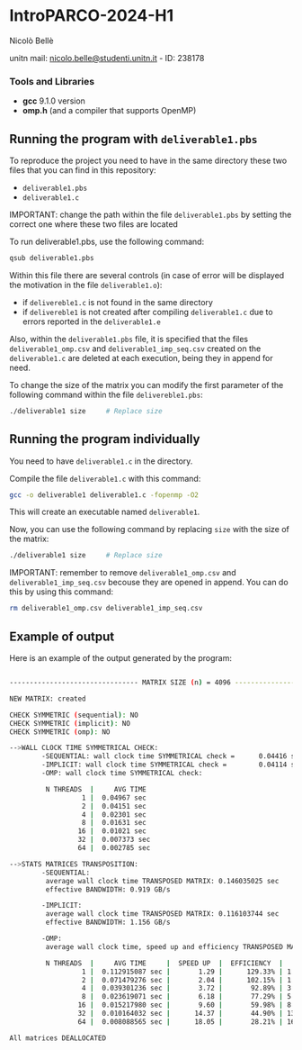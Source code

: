 # IntroPARCO-2024-H1

Nicolò Bellè

unitn mail: nicolo.belle@studenti.unitn.it - ID: 238178

### Tools and Libraries
- **gcc** 9.1.0 version
- **omp.h** (and a compiler that supports OpenMP)

## Running the program with ```deliverable1.pbs```
To reproduce the project you need to have in the same directory these two files that you can find in this repository:
- `deliverable1.pbs`
- `deliverable1.c`
  
IMPORTANT: change the path within the file ```deliverable1.pbs``` by setting the correct one where these two files are located

To run deliverable1.pbs, use the following command:
```bash
qsub deliverable1.pbs
```
Within this file there are several controls (in case of error will be displayed the motivation in the file ```deliverable1.o```):
- if ```delivereble1.c``` is not found in the same directory
- if ```delivereble1``` is not created after compiling ```deliverable1.c``` due to errors reported in the ```deliverable1.e```

Also, within the ```deliverable1.pbs``` file, it is specified that the files ```deliverable1_omp.csv``` and ```deliverable1_imp_seq.csv``` created on the ```deliverable1.c``` are deleted at each execution, being they in append for need.

To change the size of the matrix you can modify the first parameter of the following command within the file `delivereble1.pbs`:
```bash
./deliverable1 size     # Replace size
```

## Running the program individually
You need to have ```deliverable1.c``` in the directory.

Compile the file ```deliverable1.c``` with this command:
```bash
gcc -o deliverable1 deliverable1.c -fopenmp -O2
```

This will create an executable named ```deliverable1```.

Now, you can use the following command by replacing ```size``` with the size of the matrix:
```bash
./deliverable1 size     # Replace size
```

IMPORTANT: remember to remove ```deliverable1_omp.csv``` and ```deliverable1_imp_seq.csv``` becouse they are opened in append.
You can do this by using this command:
```bash
rm deliverable1_omp.csv deliverable1_imp_seq.csv
```

## Example of output 
Here is an example of the output generated by the program:
```bash

-------------------------------- MATRIX SIZE (n) = 4096 --------------------------------

NEW MATRIX: created

CHECK SYMMETRIC (sequential): NO
CHECK SYMMETRIC (implicit): NO
CHECK SYMMETRIC (omp): NO

-->WALL CLOCK TIME SYMMETRICAL CHECK:
        -SEQUENTIAL: wall clock time SYMMETRICAL check =      0.04416 sec
        -IMPLICIT: wall clock time SYMMETRICAL check =        0.04114 sec
        -OMP: wall clock time SYMMETRICAL check:

         N THREADS  |     AVG TIME
                  1 |  0.04967 sec
                  2 |  0.04151 sec
                  4 |  0.02301 sec
                  8 |  0.01631 sec
                 16 |  0.01021 sec
                 32 |  0.007373 sec
                 64 |  0.002785 sec

-->STATS MATRICES TRANSPOSITION:
        -SEQUENTIAL:
         average wall clock time TRANSPOSED MATRIX: 0.146035025 sec
         effective BANDWIDTH: 0.919 GB/s

        -IMPLICIT:
         average wall clock time TRANSPOSED MATRIX: 0.116103744 sec
         effective BANDWIDTH: 1.156 GB/s

        -OMP:
         average wall clock time, speed up and efficiency TRANSPOSED MATRIX per threads:

         N THREADS  |     AVG TIME     |  SPEED UP  |  EFFICIENCY  |   BANDWIDTH
                  1 |  0.112915087 sec |       1.29 |      129.33% | 1.189
                  2 |  0.071479276 sec |       2.04 |      102.15% | 1.878
                  4 |  0.039301236 sec |       3.72 |       92.89% | 3.415
                  8 |  0.023619071 sec |       6.18 |       77.29% | 5.683
                 16 |  0.015217980 sec |       9.60 |       59.98% | 8.820
                 32 |  0.010164032 sec |      14.37 |       44.90% | 13.205
                 64 |  0.008088565 sec |      18.05 |       28.21% | 16.594

All matrices DEALLOCATED

```
